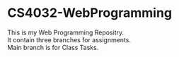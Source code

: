 #  CS4032-WebProgramming
This is my Web Programming Repositry.<br>
It contain three branches for assignments.<br>
Main branch is for Class Tasks.
